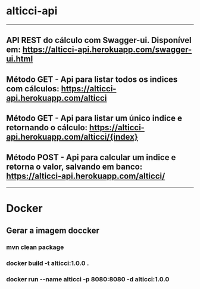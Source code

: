 # alticci-api
________________________________________________________________________________________________________________________________

## API REST do cálculo com Swagger-ui. Disponível em: https://alticci-api.herokuapp.com/swagger-ui.html

## Método GET - Api para listar todos os indices com cálculos: https://alticci-api.herokuapp.com/alticci

## Método GET - Api para listar um único indice e retornando o cálculo: https://alticci-api.herokuapp.com/alticci/{index}

## Método POST - Api para calcular um indice e retorna o valor, salvando em banco: https://alticci-api.herokuapp.com/alticci/
__________________________________________________________________________________________________________________________________

# Docker

## Gerar a imagem doccker
### mvn clean package
### docker build  -t alticci:1.0.0 .
### docker run --name alticci -p 8080:8080  -d alticci:1.0.0


